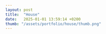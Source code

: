 ```yaml
---
layout: post
title:  "House"
date:   2025-01-01 13:59:14 +0200
thumb: "/assets/portfolio/house/thumb.png"
---
```


